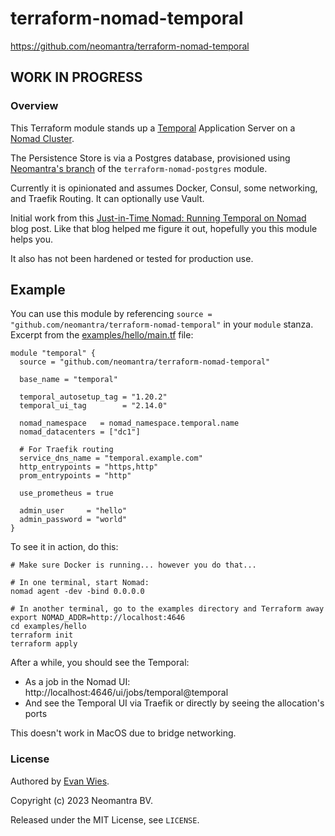 # terraform-nomad-temporal

https://github.com/neomantra/terraform-nomad-temporal

## WORK IN PROGRESS 

### Overview

This Terraform module stands up a [Temporal](https://temporal.io) Application Server on a [Nomad Cluster](https://nomadproject.io).

The Persistence Store is via a Postgres database, provisioned using [Neomantra's branch](https://github.com/neomantra/terraform-nomad-postgres/tree/nm-work) of the  `terraform-nomad-postgres` module.

Currently it is opinionated and assumes Docker, Consul, some networking, and Traefik Routing. It can optionally use Vault.

Initial work from this [Just-in-Time Nomad: Running Temporal on Nomad](https://faun.pub/just-in-time-nomad-running-temporal-on-nomad-5fee139f37ea) blog post.  Like that blog helped me figure it out, hopefully you this module helps you.

It also has not been hardened or tested for production use.

## Example

You can use this module by referencing `source = "github.com/neomantra/terraform-nomad-temporal"` in your `module` stanza.  Excerpt from the [examples/hello/main.tf](examples/hello/main.tf) file:

```
module "temporal" {
  source = "github.com/neomantra/terraform-nomad-temporal"

  base_name = "temporal"

  temporal_autosetup_tag = "1.20.2"
  temporal_ui_tag        = "2.14.0"

  nomad_namespace   = nomad_namespace.temporal.name
  nomad_datacenters = ["dc1"]

  # For Traefik routing
  service_dns_name = "temporal.example.com"
  http_entrypoints = "https,http"
  prom_entrypoints = "http"

  use_prometheus = true

  admin_user     = "hello"
  admin_password = "world"
}
```


To see it in action, do this:

```
# Make sure Docker is running... however you do that...

# In one terminal, start Nomad:
nomad agent -dev -bind 0.0.0.0

# In another terminal, go to the examples directory and Terraform away
export NOMAD_ADDR=http://localhost:4646
cd examples/hello
terraform init
terraform apply
```

After a while, you should see the Temporal:
 * As a job in the Nomad UI: http://localhost:4646/ui/jobs/temporal@temporal
 * And see the Temporal UI via Traefik or directly by seeing the allocation's ports 

This doesn't work in MacOS due to bridge networking.
  
### License

Authored by [Evan Wies](https://github.com/neomantra).

Copyright (c) 2023 Neomantra BV.

Released under the MIT License, see `LICENSE`.